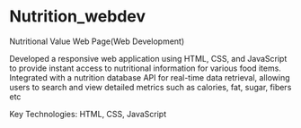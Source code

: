 # Nutrition_webdev

Nutritional Value Web Page(Web Development)


Developed a responsive web application using HTML, CSS, and JavaScript to provide instant access to nutritional information for various food items. Integrated with a nutrition database API for real-time data retrieval, allowing users to search and view detailed metrics such as calories, fat, sugar, fibers etc


Key Technologies: HTML, CSS, JavaScript
